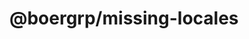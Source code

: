 # @boergrp/missing-locales

<!-- A Vite plugin that helps you find missed keys in your localization files.

## Installation

```bash
npm install @boergrp/missing-locales
```

```bash
yarn add @boergrp/missing-locales
```

```bash
pnpm add @boergrp/missing-locales
```

## Usage

Add the plugin to your `vite.config.js` file:

```js
import missingLocales from '@boergrp/missing-locales';

export default {
  // ...other options
  plugins: [
    // ...other plugins
    // `command === 'serve'` for run plugin only in dev mode
    command === 'serve' && missingLocales({
      path: './src/locales', // optional, default is './src/locales'
      wait: 500, // optional, default is 500 (milliseconds),
      defaultNamespace: 'translation', // optional, default is 'translation'
    }),
  ],
};
```

## Options

- `path` (optional, default is `'./src/locales'`): the path to the `src/locales` directory.
- `wait` (optional, default is `500`): the number of milliseconds to wait before running the plugin.
- `defaultNamespace` (optional, default is `'translation'`): the default namespace to use when the namespace is not specified.

## Output

The plugin will output a list of strings in the following format:

```log
[missing-locales] ${locale}/${namespace}.json -> '${key}'
```

For example:

```log
[missing-locales] en/common.json -> 'hello'
[missing-locales] ua/auth.json -> 'login'
[missing-locales] ru/error.json -> 'help'
```

This indicates that the `'hello'` key is missing from the `en/common.json` file. -->
